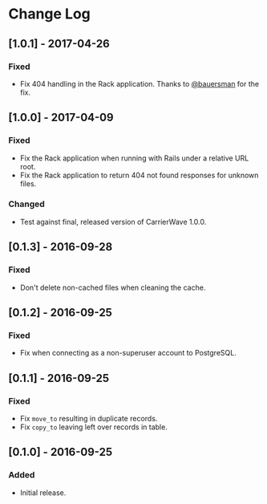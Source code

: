 # Change Log

## [1.0.1] - 2017-04-26

### Fixed
- Fix 404 handling in the Rack application. Thanks to [@bauersman](https://github.com/bauersman) for the fix.

## [1.0.0] - 2017-04-09

### Fixed
- Fix the Rack application when running with Rails under a relative URL root.
- Fix the Rack application to return 404 not found responses for unknown files.

### Changed
- Test against final, released version of CarrierWave 1.0.0.

## [0.1.3] - 2016-09-28

### Fixed
- Don't delete non-cached files when cleaning the cache.

## [0.1.2] - 2016-09-25

### Fixed
- Fix when connecting as a non-superuser account to PostgreSQL.

## [0.1.1] - 2016-09-25

### Fixed
- Fix `move_to` resulting in duplicate records.
- Fix `copy_to` leaving left over records in table.

## [0.1.0] - 2016-09-25

### Added
- Initial release.
